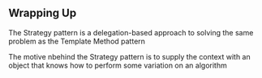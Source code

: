 ## Wrapping Up

The Strategy pattern is a delegation-based approach to solving the same problem as
the Template Method pattern

The motive nbehind the Strategy pattern is to supply the context with an object that knows how to
perform some variation on an algorithm
